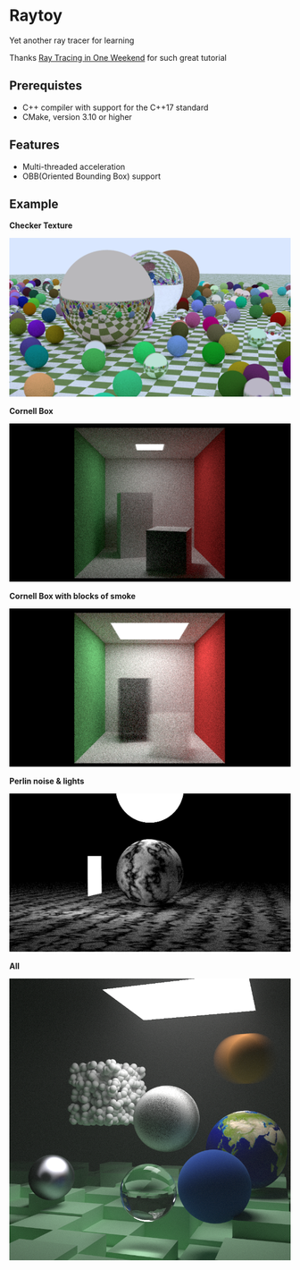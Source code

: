 # Raytoy

Yet another ray tracer for learning

Thanks [Ray Tracing in One Weekend](https://raytracing.github.io/) for such great tutorial

## Prerequistes
* C++ compiler with support for the C++17 standard
* CMake, version 3.10 or higher

## Features

* Multi-threaded acceleration
* OBB(Oriented Bounding Box) support

## Example

**Checker Texture**

![checker](samples/checker.png)

**Cornell Box**

![cornell](samples/cornell.png)

**Cornell Box with blocks of smoke**

![smoke](samples/cornell_smoke.png)

**Perlin noise & lights**

![perlin](samples/light.png)

**All**

![all](samples/final.png)
